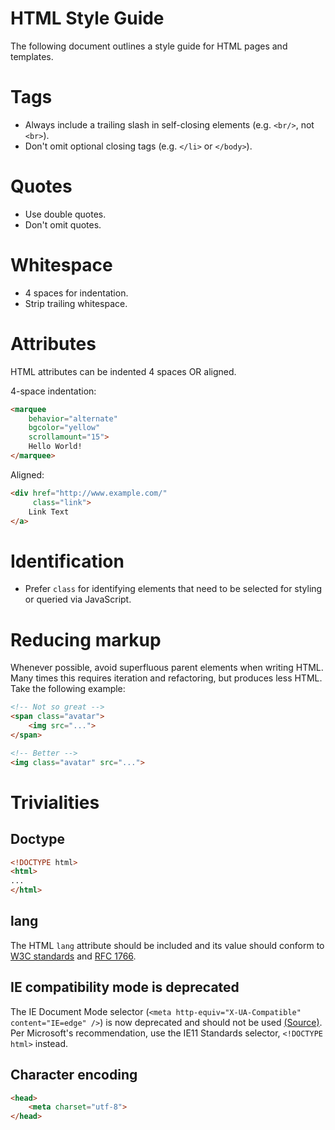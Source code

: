 # HTML Style Guide

The following document outlines a style guide for HTML pages and templates.

# Tags

- Always include a trailing slash in self-closing elements (e.g. `<br/>`, not `<br>`).
- Don't omit optional closing tags (e.g. `</li>` or `</body>`).

# Quotes

- Use double quotes.
- Don't omit quotes.

# Whitespace

- 4 spaces for indentation.
- Strip trailing whitespace.

# Attributes

HTML attributes can be indented 4 spaces OR aligned.

4-space indentation:

```html
<marquee
    behavior="alternate"
    bgcolor="yellow"
    scrollamount="15">
    Hello World!
</marquee>
```

Aligned:

```html
<div href="http://www.example.com/"
     class="link">
    Link Text
</a>
```

# Identification

- Prefer `class` for identifying elements that need to be selected for styling
  or queried via JavaScript.

# Reducing markup

Whenever possible, avoid superfluous parent elements when writing HTML. Many
times this requires iteration and refactoring, but produces less HTML. Take the
following example:

```html
<!-- Not so great -->
<span class="avatar">
    <img src="...">
</span>

<!-- Better -->
<img class="avatar" src="...">
```

# Trivialities

## Doctype

```html
<!DOCTYPE html>
<html>
...
</html>
```

## lang

The HTML `lang` attribute should be included and its value should conform to
[W3C standards](http://www.w3.org/TR/html401/struct/dirlang.html) and
[RFC 1766](http://www.ietf.org/rfc/rfc1766.txt).

## IE compatibility mode is deprecated

The IE Document Mode selector (`<meta http-equiv="X-UA-Compatible"
content="IE=edge" />`) is now deprecated and should not be used
[(Source)](http://msdn.microsoft.com/en-us/library/ie/dn384051(v=vs.85).aspx). Per
Microsoft's recommendation, use the IE11 Standards selector, `<!DOCTYPE html>`
instead.

## Character encoding

```html
<head>
    <meta charset="utf-8">
</head>
```
